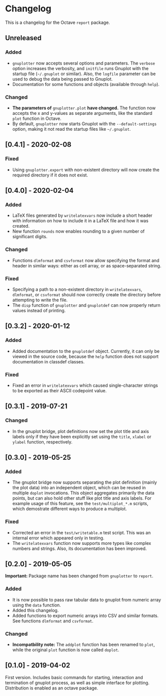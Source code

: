 Changelog
=========
This is a changelog for the Octave `report` package.

Unreleased
----------
### Added
- `gnuplotter` now accepts several options and parameters.
  The `verbose` option increases the verbosity,
  and `initfile` runs Gnuplot with the startup file (`~/.gnuplot` or similar).
  Also, the `logfile` parameter can be used to debug the data being passed
  to Gnuplot.
- Documentation for some functions and objects (available through `help`).
### Changed
- **The parameters of** `gnuplotter.plot` **have changed.** The function now
  accepts the x and y-values as separate arguments, like the standard `plot`
  function in Octave.
- By default, `gnuplotter` now starts Gnuplot with the `--default-settings`
  option, making it not read the startup files like `~/.gnuplot`.

[0.4.1] - 2020-02-08
--------------------
### Fixed
- Using `gnuplotter.export` with non-existent directory will now create the
  required directory if it does not exist.

[0.4.0] - 2020-02-04
--------------------
### Added
- LaTeX files generated by `writelatexvars` now include a short header with
  information on how to include it in a LaTeX file and how it was created.
- New function `rounds` now enables rounding to a given number of significant
  digits.
### Changed
- Functions `dlmformat` and `csvformat` now allow specifying the format
  and header in similar ways: either as cell array, or as space-separated
  string.
### Fixed
- Specifying a path to a non-existent directory in `writelatexvars`,
  `dlmformat`, or `csvformat` should now correctly create the directory
  before attempting to write the file.
- The `disp` function of `gnuplotter` and `gnuplotdef` can now properly
  return values instead of printing.

[0.3.2] - 2020-01-12
--------------------
### Added
- Added documentation to the `gnuplotdef` object. Currently, it can only
  be viewed in the source code, because the `help` function does not
  support documentation in classdef classes.
### Fixed
- Fixed an error in `writelatexvars` which caused single-character strings
  to be exported as their ASCII codepoint value.

[0.3.1] - 2019-07-21
--------------------
### Changed
- In the gnuplot bridge, plot definitions now set the plot title and axis
  labels only if they have been explicitly set using the `title`, `xlabel`
  or `ylabel` function, respectively.

[0.3.0] - 2019-05-25
--------------------
### Added
- The gnuplot bridge now supports separating the plot definition (mainly the
  plot data) into an independent object, which can be reused in multiple
  `doplot` invocations. This object aggregates primarily the data points,
  but can also hold other stuff like plot title and axis labels.
  For example usage of this feature, see the `test/multiplot_*.m` scripts,
  which demostrate different ways to produce a multiplot.

### Fixed
- Corrected an error in the `test/writetable.m` test script.
  This was an internal error which appeared only in testing.
- The `writelatexvars` function now supports more types like complex numbers
  and strings. Also, its documentation has been improved.

[0.2.0] - 2019-05-05
--------------------
**Important:** Package name has been changed from `gnuplotter` to `report`.

### Added
- It is now possible to pass raw tabular data to gnuplot from numeric array
  using the `data` function.
- Added this changelog.
- Added functions to export numeric arrays into CSV and similar formats.
  See functions `dlmformat` and `csvformat`.

### Changed
- **Incompatbility note:** The `addplot` function has been renamed to `plot`,
  while the original `plot` function is now called `doplot`.

[0.1.0] - 2019-04-02
--------------------
First version. Includes basic commands for starting, interaction
and termination of gnuplot process, as well as simple interface for
plotting. Distribution is enabled as an octave package.
